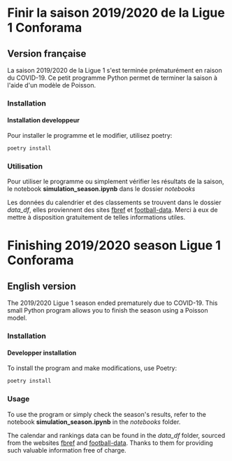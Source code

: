 # Finir la saison 2019/2020 de la Ligue 1 Conforama
## Version française

La saison 2019/2020 de la Ligue 1 s'est terminée prématurément en raison du COVID-19. Ce petit programme Python permet de terminer la saison à l'aide d'un modèle de Poisson.

### Installation

#### Installation developpeur
Pour installer le programme et le modifier, utilisez poetry:
```bash
poetry install
```

### Utilisation

Pour utiliser le programme ou simplement vérifier les résultats de la saison, le notebook **simulation_season.ipynb** dans le dossier *notebooks*

Les données du calendrier et des classements se trouvent dans le dossier *data_df*, elles proviennent des sites [fbref](www.fbref.com) et [football-data](www.football-data.co.uk). Merci à eux de mettre à disposition gratuitement de telles informations utiles.

# Finishing 2019/2020 season Ligue 1 Conforama
## English version

The 2019/2020 Ligue 1 season ended prematurely due to COVID-19. This small Python program allows you to finish the season using a Poisson model.

### Installation


#### Developper installation

To install the program and make modifications, use Poetry:

```bash
poetry install
```

### Usage

To use the program or simply check the season's results, refer to the notebook **simulation_season.ipynb** in the *notebooks* folder.

The calendar and rankings data can be found in the *data_df* folder, sourced from the websites [fbref](www.fbref.com) and [football-data](www.football-data.co.uk). Thanks to them for providing such valuable information free of charge.

